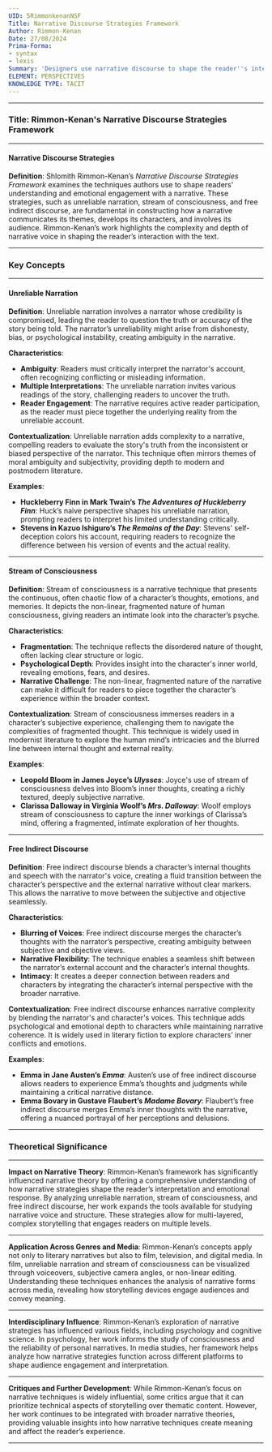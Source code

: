 ```yaml
---
UID: 5RimmonkenanNSF
Title: Narrative Discourse Strategies Framework
Author: Rimmon-Kenan
Date: 27/08/2024
Prima-Forma:
- syntax
- lexis
Summary: 'Designers use narrative discourse to shape the reader''s interpretation and understanding of narrative: unreliable narration, stream of consciousness, and free indirect discourse.'
ELEMENT: PERSPECTIVES
KNOWLEDGE TYPE: TACIT
---
```


---

### Title: **Rimmon-Kenan's Narrative Discourse Strategies Framework**

---

#### Narrative Discourse Strategies

**Definition**: 
Shlomith Rimmon-Kenan’s *Narrative Discourse Strategies Framework* examines the techniques authors use to shape readers' understanding and emotional engagement with a narrative. These strategies, such as unreliable narration, stream of consciousness, and free indirect discourse, are fundamental in constructing how a narrative communicates its themes, develops its characters, and involves its audience. Rimmon-Kenan’s work highlights the complexity and depth of narrative voice in shaping the reader’s interaction with the text.

---

### Key Concepts

---

#### Unreliable Narration

**Definition**: 
Unreliable narration involves a narrator whose credibility is compromised, leading the reader to question the truth or accuracy of the story being told. The narrator’s unreliability might arise from dishonesty, bias, or psychological instability, creating ambiguity in the narrative.

**Characteristics**:
- **Ambiguity**: Readers must critically interpret the narrator's account, often recognizing conflicting or misleading information.
- **Multiple Interpretations**: The unreliable narration invites various readings of the story, challenging readers to uncover the truth.
- **Reader Engagement**: The narrative requires active reader participation, as the reader must piece together the underlying reality from the unreliable account.

**Contextualization**:
Unreliable narration adds complexity to a narrative, compelling readers to evaluate the story's truth from the inconsistent or biased perspective of the narrator. This technique often mirrors themes of moral ambiguity and subjectivity, providing depth to modern and postmodern literature. 

**Examples**:
- **Huckleberry Finn in Mark Twain’s *The Adventures of Huckleberry Finn***: Huck’s naive perspective shapes his unreliable narration, prompting readers to interpret his limited understanding critically.
- **Stevens in Kazuo Ishiguro’s *The Remains of the Day***: Stevens' self-deception colors his account, requiring readers to recognize the difference between his version of events and the actual reality.

---

#### Stream of Consciousness

**Definition**: 
Stream of consciousness is a narrative technique that presents the continuous, often chaotic flow of a character’s thoughts, emotions, and memories. It depicts the non-linear, fragmented nature of human consciousness, giving readers an intimate look into the character’s psyche.

**Characteristics**:
- **Fragmentation**: The technique reflects the disordered nature of thought, often lacking clear structure or logic.
- **Psychological Depth**: Provides insight into the character's inner world, revealing emotions, fears, and desires.
- **Narrative Challenge**: The non-linear, fragmented nature of the narrative can make it difficult for readers to piece together the character’s experience within the broader context.

**Contextualization**:
Stream of consciousness immerses readers in a character’s subjective experience, challenging them to navigate the complexities of fragmented thought. This technique is widely used in modernist literature to explore the human mind’s intricacies and the blurred line between internal thought and external reality.

**Examples**:
- **Leopold Bloom in James Joyce’s *Ulysses***: Joyce's use of stream of consciousness delves into Bloom’s inner thoughts, creating a richly textured, deeply subjective narrative.
- **Clarissa Dalloway in Virginia Woolf’s *Mrs. Dalloway***: Woolf employs stream of consciousness to capture the inner workings of Clarissa’s mind, offering a fragmented, intimate exploration of her thoughts.

---

#### Free Indirect Discourse

**Definition**: 
Free indirect discourse blends a character’s internal thoughts and speech with the narrator's voice, creating a fluid transition between the character’s perspective and the external narrative without clear markers. This allows the narrative to move between the subjective and objective seamlessly.

**Characteristics**:
- **Blurring of Voices**: Free indirect discourse merges the character’s thoughts with the narrator’s perspective, creating ambiguity between subjective and objective views.
- **Narrative Flexibility**: The technique enables a seamless shift between the narrator’s external account and the character’s internal thoughts.
- **Intimacy**: It creates a deeper connection between readers and characters by integrating the character’s internal perspective with the broader narrative.

**Contextualization**:
Free indirect discourse enhances narrative complexity by blending the narrator's and character's voices. This technique adds psychological and emotional depth to characters while maintaining narrative coherence. It is widely used in literary fiction to explore characters’ inner conflicts and emotions.

**Examples**:
- **Emma in Jane Austen’s *Emma***: Austen’s use of free indirect discourse allows readers to experience Emma’s thoughts and judgments while maintaining a critical narrative distance.
- **Emma Bovary in Gustave Flaubert’s *Madame Bovary***: Flaubert’s free indirect discourse merges Emma’s inner thoughts with the narrative, offering a nuanced portrayal of her perceptions and delusions.

---

### Theoretical Significance

---

**Impact on Narrative Theory**:
Rimmon-Kenan’s framework has significantly influenced narrative theory by offering a comprehensive understanding of how narrative strategies shape the reader’s interpretation and emotional response. By analyzing unreliable narration, stream of consciousness, and free indirect discourse, her work expands the tools available for studying narrative voice and structure. These strategies allow for multi-layered, complex storytelling that engages readers on multiple levels.

---

**Application Across Genres and Media**:
Rimmon-Kenan’s concepts apply not only to literary narratives but also to film, television, and digital media. In film, unreliable narration and stream of consciousness can be visualized through voiceovers, subjective camera angles, or non-linear editing. Understanding these techniques enhances the analysis of narrative forms across media, revealing how storytelling devices engage audiences and convey meaning.

---

**Interdisciplinary Influence**:
Rimmon-Kenan’s exploration of narrative strategies has influenced various fields, including psychology and cognitive science. In psychology, her work informs the study of consciousness and the reliability of personal narratives. In media studies, her framework helps analyze how narrative strategies function across different platforms to shape audience engagement and interpretation.

---

**Critiques and Further Development**:
While Rimmon-Kenan’s focus on narrative techniques is widely influential, some critics argue that it can prioritize technical aspects of storytelling over thematic content. However, her work continues to be integrated with broader narrative theories, providing valuable insights into how narrative techniques create meaning and affect the reader’s experience.

---

